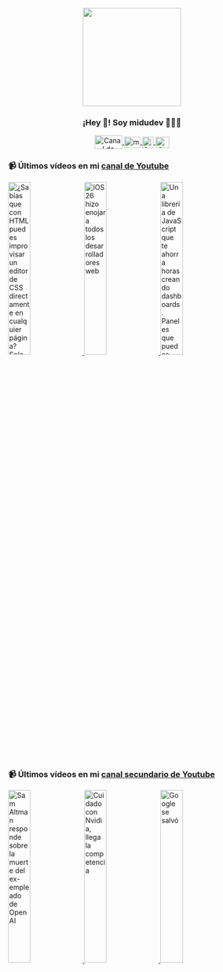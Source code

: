 <p align="center" width="300">
   <img align="center" width="200" src="https://user-images.githubusercontent.com/1561955/106762302-fda9de00-6635-11eb-99be-3ef744e60c0e.png" />
   <h3 align="center">¡Hey 👋! Soy midudev 👨🏻‍💻</h3>
</p>

<p align="center">
   <a href="https://twitch.tv/midudev" target="blank">
    <img align="center" src="https://upload.wikimedia.org/wikipedia/commons/c/ce/Twitch_logo_2019.svg" alt="Canal de Twitch de midudev" height="28px" width="56px" />
  </a>
  <span style="width: 8px;"> </span>
   <a href="https://youtube.com/midudev" target="blank">
    <img align="center" src="https://upload.wikimedia.org/wikipedia/commons/0/09/YouTube_full-color_icon_%282017%29.svg" alt="midudev" height="23px" width="33px" />
  </a>
  <span style="width: 8px;"> </span>
  <a href="https://instagram.com/midu.dev" target="blank">
    <img align="center" src="https://upload.wikimedia.org/wikipedia/commons/e/e7/Instagram_logo_2016.svg" alt="Canal de Instagram de midu.dev" height="23px" width="23px" />
  </a>
  <span style="width: 8px;"> </span>
  <a href="https://twitter.com/midudev" target="blank">
    <img align="center" src="https://upload.wikimedia.org/wikipedia/commons/thumb/6/6f/Logo_of_Twitter.svg/2491px-Logo_of_Twitter.svg.png" alt="Canal de Twitter de midudev" height="23px" width="28px" />
  </a>
</p>

### 📹 Últimos vídeos en mi [canal de Youtube](https://youtube.com/midudev?sub_confirmation=1)

<a href='https://youtu.be/B_5KGzIoSVc' target='_blank'>
  <img width='30%' src='https://img.youtube.com/vi/B_5KGzIoSVc/mqdefault.jpg' alt='¿Sabías que con HTML puedes improvisar un editor de CSS directamente en cualquier página?  Solo nece' />
</a>
<a href='https://youtu.be/Nt1x_UeNMCo' target='_blank'>
  <img width='30%' src='https://img.youtube.com/vi/Nt1x_UeNMCo/mqdefault.jpg' alt='iOS 26 hizo enojar a todos los desarrolladores web' />
</a>
<a href='https://youtu.be/8bss-oL4_cs' target='_blank'>
  <img width='30%' src='https://img.youtube.com/vi/8bss-oL4_cs/mqdefault.jpg' alt='Una librería de JavaScript que te ahorra horas creando dashboards. Paneles que puedes arrastrar y re' />
</a>

### 📹 Últimos vídeos en mi [canal secundario de Youtube](https://youtube.com/midulive?sub_confirmation=1)

<a href='https://youtu.be/xM62ni5_Q34' target='_blank'>
  <img width='30%' src='https://img.youtube.com/vi/xM62ni5_Q34/mqdefault.jpg' alt='Sam Altman responde sobre la muerte del ex-empleado de OpenAI' />
</a>
<a href='https://youtu.be/wBg3rmpDOxA' target='_blank'>
  <img width='30%' src='https://img.youtube.com/vi/wBg3rmpDOxA/mqdefault.jpg' alt='Cuidado con Nvidia, llega la competencia' />
</a>
<a href='https://youtu.be/GIHowv6yt84' target='_blank'>
  <img width='30%' src='https://img.youtube.com/vi/GIHowv6yt84/mqdefault.jpg' alt='Google se salvó' />
</a>